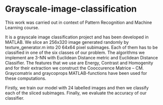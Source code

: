 # Grayscale-image-classification

This work was carried out in context of Pattern Recognition and Machine Learning course. 

It is a grayscale image classification project and has been developed in MATLAB. 
We slice an 256x320 image generated randomly by texture_generator.m into 20 64x64 pixel subimages. Each of them has to be classified in one of the six classes of our problem. The algorithms we implement are 3-NN with Euclidean Distance metric and Euclidean Distance Classifier.  The features that we use are Energy, Contrast and Homogenity and for their extraction we construct the Cooccurence Matrice – CM.  Graycomatrix and graycoprops MATLAB-functions have been used for these computations. 

Firstly, we train our model with 24 labelled images and then we classify each of the sliced subimages. 
Finally, we evaluate the accuracy of our classifier.
